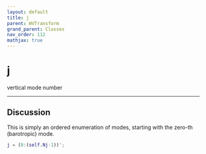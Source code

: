 ```yaml
---
layout: default
title: j
parent: WVTransform
grand_parent: Classes
nav_order: 112
mathjax: true
---
```


#  j

vertical mode number


---

## Discussion

This is simply an ordered enumeration of modes, starting with the zero-th (barotropic) mode.
```matlab
j = (0:(self.Nj-1))';
```

